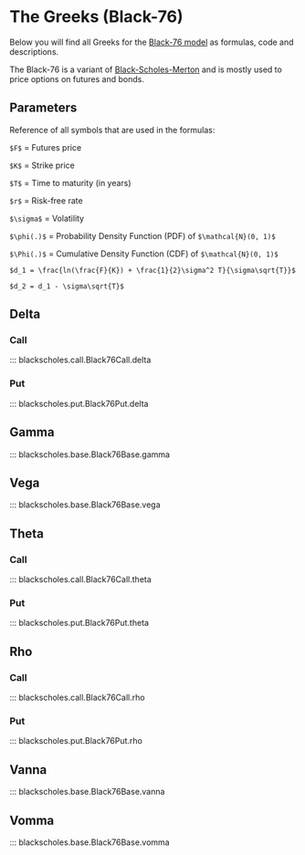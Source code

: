 # The Greeks (Black-76)

<script src="//yihui.org/js/math-code.js" defer></script>
<!-- Just one possible MathJax CDN below. You may use others. -->
<script defer
  src="//mathjax.rstudio.com/latest/MathJax.js?config=TeX-MML-AM_CHTML">
</script>

Below you will find all Greeks for the [Black-76 model](https://en.wikipedia.org/wiki/Black_model) as formulas, 
code and descriptions.

The Black-76 is a variant of [Black-Scholes-Merton](https://en.wikipedia.org/wiki/Black%E2%80%93Scholes_model) and is mostly used to price options on futures and bonds.

## Parameters

Reference of all symbols that are used in the formulas:

`$F$` = Futures price

`$K$` = Strike price

`$T$` = Time to maturity (in years)

`$r$` = Risk-free rate

`$\sigma$` = Volatility

`$\phi(.)$` = Probability Density Function (PDF) of  `$\mathcal{N}(0, 1)$`

`$\Phi(.)$` = Cumulative Density Function (CDF) of  `$\mathcal{N}(0, 1)$`

`$d_1 = \frac{ln(\frac{F}{K}) + \frac{1}{2}\sigma^2 T}{\sigma\sqrt{T}}$`

`$d_2 = d_1 - \sigma\sqrt{T}$`

## Delta

### Call

::: blackscholes.call.Black76Call.delta

### Put

::: blackscholes.put.Black76Put.delta

## Gamma

::: blackscholes.base.Black76Base.gamma


## Vega

::: blackscholes.base.Black76Base.vega

## Theta

### Call

::: blackscholes.call.Black76Call.theta

### Put

::: blackscholes.put.Black76Put.theta

## Rho

### Call

::: blackscholes.call.Black76Call.rho

### Put

::: blackscholes.put.Black76Put.rho

## Vanna

::: blackscholes.base.Black76Base.vanna

## Vomma

::: blackscholes.base.Black76Base.vomma


